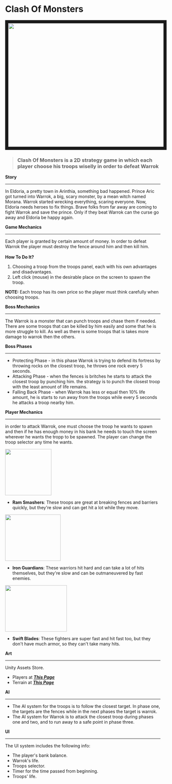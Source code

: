 # Clash Of Monsters

<img src="C:\Users\alon0\ForkGit\BossFight\Assets\_Alon\Art\BackGround.png" width="600" height="400" border="10"/>

>### Clash Of Monsters is a 2D strategy game in which each player choose his troops wiselly in order to defeat Warrok

**Story**

---
In Eldoria, a pretty town in Arinthia, something bad happened. Prince Aric got turned into Warrok, a big, scary monster, by a mean witch named Morana. Warrok started wrecking everything, scaring everyone. Now, Eldoria needs heroes to fix things. Brave folks from far away are coming to fight Warrok and save the prince. Only if they beat Warrok can the curse go away and Eldoria be happy again.

**Game Mechanics**

---
Each player is granted by certain amount of money. In order to defeat Warrok the player must destroy the fence around him and then kill him. <br><br>
**How To Do It?**
1. Choosing a troop from the troops panel, each with his own advantages and disadvantages.
2. Left click (mouse) in the desirable place on the screen to spawn the troop.<br>

**NOTE:** Each troop has its own price so the player must think carefully when choosing troops.

**Boss Mechanics**

---
The Warrok is a monster that can punch troops and chase them if needed. There are some troops that can be killed by him easily and some that he is more struggle to kill. As well as there is some troops that is takes more damage to warrok then the others.

**Boss Phases**

---
- Protecting Phase - in this phase Warrok is trying to defend its fortress by throwing rocks on the closest troop, he throws one rock every 5 seconds.
- Attacking Phase - when the fences is britches he starts to attack the closest troop by punching him. the strategy is to punch the closest troop with the least amount of life remains.
- Falling Back Phase - when Warrok has less or equal then 10% life amount, he is starts to run away from the troops while every 5 seconds he attacks a troop nearby him.

**Player Mechanics**

---
in order to attack Warrok, one must choose the troop he wants to spawn and then if he has enough money in his bank he needs to touch the screen wherever he wants the tropp to be spawned. The player can change the troop selector any time he wants.

<img src="C:\Users\alon0\Downloads\warriors2.png" width="150" height="150"/>

- **Ram Smashers**: These troops are great at breaking fences and barriers quickly, but they're slow and can get hit a lot while they move.

<img src="C:\Users\alon0\Downloads\warriors4.png" width="180" height="150"/>

- **Iron Guardians**: These warriors hit hard and can take a lot of hits themselves, but they're slow and can be outmaneuvered by fast enemies.

<img src="C:\Users\alon0\Downloads\warriors3.png" width="200" height="150"/>

- **Swift Blades**: These fighters are super fast and hit fast too, but they don't have much armor, so they can't take many hits.

**Art**

---
Unity Assets Store.<br>
- Players at <strong><em>[This Page](https://assetstore.unity.com/packages/2d/characters/warriors-animated-2d-characters-178121)</em></strong><br>
- Terrain at <strong><em>[This Page](https://assetstore.unity.com/packages/2d/environments/hex-medieval-fantasy-locations-59271)</em></strong><br>

**AI**

---
- The AI system for the troops is to follow the closest target. In phase one, the targets are the fences while in the next phases the target is warrok.
- The AI system for Warrok is to attack the closest troop during phases one and two, and to run away to a safe point in phase three.

**UI**

---
The UI system includes the following info:
- The player's bank balance.
- Warrok's life.
- Troops selector.
- Timer for the time passed from beginning.
- Troops' life.

